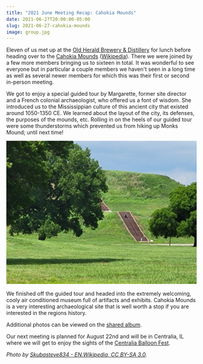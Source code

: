 ```yaml
---
title: "2021 June Meeting Recap: Cahokia Mounds"
date: 2021-06-27T20:00:00-05:00
slug: 2021-06-27-cahokia-mounds
image: group.jpg
---
```


Eleven of us met up at the [Old Herald Brewery & Distillery](https://www.oldheraldbrewing.com) for lunch before heading over to the [Cahokia Mounds][1] ([Wikipedia][2]).
There we were joined by a few more members bringing us to sixteen in total.
It was wonderful to see everyone but in particular a couple members we haven't seen in a long time as well as several newer members for which this was their first or second in-person meeting.

We got to enjoy a special guided tour by Margarette, former site director and a French colonial archaeologist, who offered us a font of wisdom.
She introduced us to the Mississippian culture of this ancient city that existed around 1050-1350 CE.
We learned about the layout of the city, its defenses, the purposes of the mounds, etc.
Rolling in on the heels of our guided tour were some thunderstorms which prevented us from hiking up Monks Mound; until next time!

![Monks Mound](monks_mound.jpg)

We finished off the guided tour and headed into the extremely welcoming, cooly air conditioned museum full of artifacts and exhibits.
Cahokia Mounds is a very interesting archaeological site that is well worth a stop if you are interested in the regions history.

Additional photos can be viewed on the [shared album](https://www.icloud.com/sharedalbum/#B0oGqkRUiGPWP6T).

Our next meeting is planned for August 22nd and will be in Centralia, IL where we will get to enjoy the sights of the [Centralia Balloon Fest][0].

_Photo by [Skubasteve834 - EN.Wikipedia, CC BY-SA 3.0](https://commons.wikimedia.org/w/index.php?curid=3019271)._

[0]: https://centraliachamber.com/balloon-fest
[1]: https://cahokiamounds.org
[2]: https://en.wikipedia.org/wiki/Cahokia
